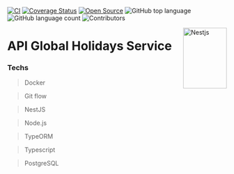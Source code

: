 [![CI](https://github.com/williamkoller/api-global-holidays-service/actions/workflows/main.yml/badge.svg)](https://github.com/williamkoller/api-global-holidays-service/actions/workflows/main.yml)
[![Coverage Status](https://coveralls.io/repos/github/williamkoller/api-global-holidays-service/badge.svg?branch=develop)](https://coveralls.io/github/williamkoller/api-global-holidays-service?branch=develop)
[![Open Source](https://badges.frapsoft.com/os/v1/open-source.svg?v=103)](https://opensource.org/)
![GitHub top language](https://img.shields.io/github/languages/top/williamkoller/api-global-holidays-service)
![GitHub language count](https://img.shields.io/github/languages/count/williamkoller/api-global-holidays-service)
![Contributors](https://img.shields.io/github/contributors/williamkoller/api-global-holidays-service?color=%1E90FF&logoColor=%1E90FF&style=flat)

<img src="https://d33wubrfki0l68.cloudfront.net/49c2be6f2607b5c12dd27f8ecc8521723447975d/f05c5/logo-small.cbbeba89.svg" alt="Nestjs" title="Nestjs" height="140" width="100" align="right"/>

# API Global Holidays Service

### Techs

> Docker

> Git flow

> NestJS

> Node.js

> TypeORM

> Typescript

> PostgreSQL

